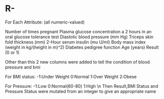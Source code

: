 # R-

For Each Attribute: (all numeric-valued)

Number of times pregnant
Plasma glucose concentration a 2 hours in an oral glucose tolerance test
Diastolic blood pressure (mm Hg)
Triceps skin fold thickness (mm)
2-Hour serum insulin (mu U/ml)
Body mass index (weight in kg/(height in m)^2)
Diabetes pedigree function
Age (years)
Result (0 or 1)


Other than this 2 new columns were added to tell the condition of blood pressure and bmi

For BMI status: 
-1:Under Weight
0:Normal
1:Over Weight
2:Obese

For Pressure:
-1:Low 
0:Normal(60-80)
1:High \n
Then Result,BMI Status and Pressure Status were mutated from an integer to give an appropriate name 
